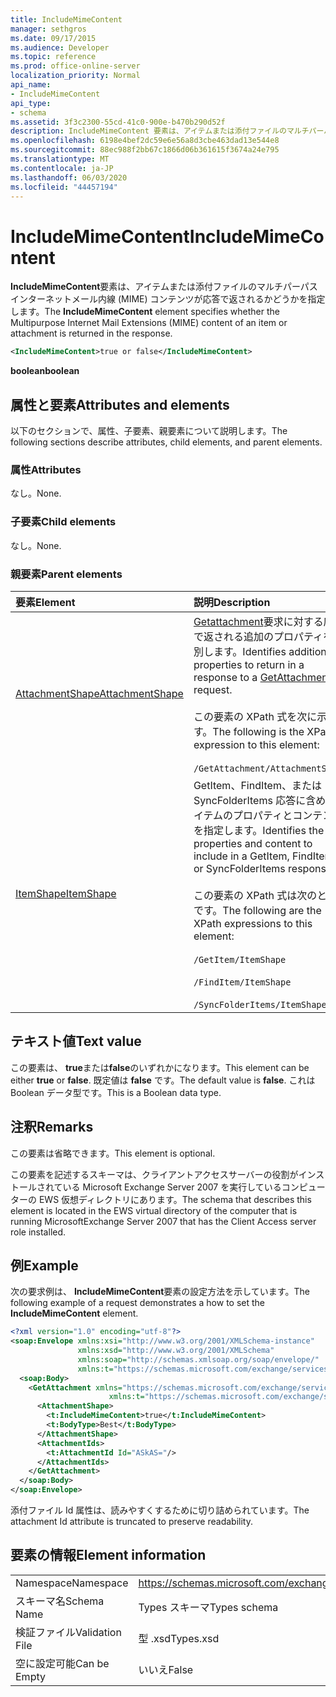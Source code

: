 ```yaml
---
title: IncludeMimeContent
manager: sethgros
ms.date: 09/17/2015
ms.audience: Developer
ms.topic: reference
ms.prod: office-online-server
localization_priority: Normal
api_name:
- IncludeMimeContent
api_type:
- schema
ms.assetid: 3f3c2300-55cd-41c0-900e-b470b290d52f
description: IncludeMimeContent 要素は、アイテムまたは添付ファイルのマルチパーパスインターネットメール内線 (MIME) コンテンツが応答で返されるかどうかを指定します。
ms.openlocfilehash: 6198e4bef2dc59e6e56a8d3cbe463dad13e544e8
ms.sourcegitcommit: 88ec988f2bb67c1866d06b361615f3674a24e795
ms.translationtype: MT
ms.contentlocale: ja-JP
ms.lasthandoff: 06/03/2020
ms.locfileid: "44457194"
---
```

# <a name="includemimecontent"></a><span data-ttu-id="7ac4e-103">IncludeMimeContent</span><span class="sxs-lookup"><span data-stu-id="7ac4e-103">IncludeMimeContent</span></span>

<span data-ttu-id="7ac4e-104">**IncludeMimeContent**要素は、アイテムまたは添付ファイルのマルチパーパスインターネットメール内線 (MIME) コンテンツが応答で返されるかどうかを指定します。</span><span class="sxs-lookup"><span data-stu-id="7ac4e-104">The **IncludeMimeContent** element specifies whether the Multipurpose Internet Mail Extensions (MIME) content of an item or attachment is returned in the response.</span></span> 
  
```xml
<IncludeMimeContent>true or false</IncludeMimeContent>
```

 <span data-ttu-id="7ac4e-105">**boolean**</span><span class="sxs-lookup"><span data-stu-id="7ac4e-105">**boolean**</span></span>
## <a name="attributes-and-elements"></a><span data-ttu-id="7ac4e-106">属性と要素</span><span class="sxs-lookup"><span data-stu-id="7ac4e-106">Attributes and elements</span></span>

<span data-ttu-id="7ac4e-107">以下のセクションで、属性、子要素、親要素について説明します。</span><span class="sxs-lookup"><span data-stu-id="7ac4e-107">The following sections describe attributes, child elements, and parent elements.</span></span>
  
### <a name="attributes"></a><span data-ttu-id="7ac4e-108">属性</span><span class="sxs-lookup"><span data-stu-id="7ac4e-108">Attributes</span></span>

<span data-ttu-id="7ac4e-109">なし。</span><span class="sxs-lookup"><span data-stu-id="7ac4e-109">None.</span></span>
  
### <a name="child-elements"></a><span data-ttu-id="7ac4e-110">子要素</span><span class="sxs-lookup"><span data-stu-id="7ac4e-110">Child elements</span></span>

<span data-ttu-id="7ac4e-111">なし。</span><span class="sxs-lookup"><span data-stu-id="7ac4e-111">None.</span></span>
  
### <a name="parent-elements"></a><span data-ttu-id="7ac4e-112">親要素</span><span class="sxs-lookup"><span data-stu-id="7ac4e-112">Parent elements</span></span>

|<span data-ttu-id="7ac4e-113">**要素**</span><span class="sxs-lookup"><span data-stu-id="7ac4e-113">**Element**</span></span>|<span data-ttu-id="7ac4e-114">**説明**</span><span class="sxs-lookup"><span data-stu-id="7ac4e-114">**Description**</span></span>|
|:-----|:-----|
|[<span data-ttu-id="7ac4e-115">AttachmentShape</span><span class="sxs-lookup"><span data-stu-id="7ac4e-115">AttachmentShape</span></span>](attachmentshape.md) <br/> | <span data-ttu-id="7ac4e-116">[Getattachment](getattachment.md)要求に対する応答で返される追加のプロパティを識別します。</span><span class="sxs-lookup"><span data-stu-id="7ac4e-116">Identifies additional properties to return in a response to a [GetAttachment](getattachment.md) request.</span></span>  <br/> <br/> <span data-ttu-id="7ac4e-117">この要素の XPath 式を次に示します。</span><span class="sxs-lookup"><span data-stu-id="7ac4e-117">The following is the XPath expression to this element:</span></span>  <br/><br/>  `/GetAttachment/AttachmentShape` <br/> |
|[<span data-ttu-id="7ac4e-118">ItemShape</span><span class="sxs-lookup"><span data-stu-id="7ac4e-118">ItemShape</span></span>](itemshape.md) <br/> | <span data-ttu-id="7ac4e-119">GetItem、FindItem、または SyncFolderItems 応答に含めるアイテムのプロパティとコンテンツを指定します。</span><span class="sxs-lookup"><span data-stu-id="7ac4e-119">Identifies the item properties and content to include in a GetItem, FindItem, or SyncFolderItems response.</span></span>  <br/> <br/> <span data-ttu-id="7ac4e-120">この要素の XPath 式は次のとおりです。</span><span class="sxs-lookup"><span data-stu-id="7ac4e-120">The following are the XPath expressions to this element:</span></span><br/>  <br/>  `/GetItem/ItemShape` <br/><br/>  `/FindItem/ItemShape` <br/><br/>  `/SyncFolderItems/ItemShape` <br/> |
   
## <a name="text-value"></a><span data-ttu-id="7ac4e-121">テキスト値</span><span class="sxs-lookup"><span data-stu-id="7ac4e-121">Text value</span></span>

<span data-ttu-id="7ac4e-122">この要素は、 **true**または**false**のいずれかになります。</span><span class="sxs-lookup"><span data-stu-id="7ac4e-122">This element can be either **true** or **false**.</span></span> <span data-ttu-id="7ac4e-123">既定値は **false** です。</span><span class="sxs-lookup"><span data-stu-id="7ac4e-123">The default value is **false**.</span></span> <span data-ttu-id="7ac4e-124">これは Boolean データ型です。</span><span class="sxs-lookup"><span data-stu-id="7ac4e-124">This is a Boolean data type.</span></span>
  
## <a name="remarks"></a><span data-ttu-id="7ac4e-125">注釈</span><span class="sxs-lookup"><span data-stu-id="7ac4e-125">Remarks</span></span>

<span data-ttu-id="7ac4e-126">この要素は省略できます。</span><span class="sxs-lookup"><span data-stu-id="7ac4e-126">This element is optional.</span></span>
  
<span data-ttu-id="7ac4e-127">この要素を記述するスキーマは、クライアントアクセスサーバーの役割がインストールされている Microsoft Exchange Server 2007 を実行しているコンピューターの EWS 仮想ディレクトリにあります。</span><span class="sxs-lookup"><span data-stu-id="7ac4e-127">The schema that describes this element is located in the EWS virtual directory of the computer that is running MicrosoftExchange Server 2007 that has the Client Access server role installed.</span></span>
  
## <a name="example"></a><span data-ttu-id="7ac4e-128">例</span><span class="sxs-lookup"><span data-stu-id="7ac4e-128">Example</span></span>

<span data-ttu-id="7ac4e-129">次の要求例は、 **IncludeMimeContent**要素の設定方法を示しています。</span><span class="sxs-lookup"><span data-stu-id="7ac4e-129">The following example of a request demonstrates a how to set the **IncludeMimeContent** element.</span></span> 
  
```xml
<?xml version="1.0" encoding="utf-8"?>
<soap:Envelope xmlns:xsi="http://www.w3.org/2001/XMLSchema-instance"
               xmlns:xsd="http://www.w3.org/2001/XMLSchema"
               xmlns:soap="http://schemas.xmlsoap.org/soap/envelope/"
               xmlns:t="https://schemas.microsoft.com/exchange/services/2006/types">
  <soap:Body>
    <GetAttachment xmlns="https://schemas.microsoft.com/exchange/services/2006/messages" 
                      xmlns:t="https://schemas.microsoft.com/exchange/services/2006/types">
      <AttachmentShape>
        <t:IncludeMimeContent>true</t:IncludeMimeContent>
        <t:BodyType>Best</t:BodyType>
      </AttachmentShape>
      <AttachmentIds>
        <t:AttachmentId Id="ASkAS="/>
      </AttachmentIds>
    </GetAttachment>
  </soap:Body>
</soap:Envelope>
```

<span data-ttu-id="7ac4e-130">添付ファイル Id 属性は、読みやすくするために切り詰められています。</span><span class="sxs-lookup"><span data-stu-id="7ac4e-130">The attachment Id attribute is truncated to preserve readability.</span></span>
  
## <a name="element-information"></a><span data-ttu-id="7ac4e-131">要素の情報</span><span class="sxs-lookup"><span data-stu-id="7ac4e-131">Element information</span></span>

|||
|:-----|:-----|
|<span data-ttu-id="7ac4e-132">Namespace</span><span class="sxs-lookup"><span data-stu-id="7ac4e-132">Namespace</span></span>  <br/> |https://schemas.microsoft.com/exchange/services/2006/types  <br/> |
|<span data-ttu-id="7ac4e-133">スキーマ名</span><span class="sxs-lookup"><span data-stu-id="7ac4e-133">Schema Name</span></span>  <br/> |<span data-ttu-id="7ac4e-134">Types スキーマ</span><span class="sxs-lookup"><span data-stu-id="7ac4e-134">Types schema</span></span>  <br/> |
|<span data-ttu-id="7ac4e-135">検証ファイル</span><span class="sxs-lookup"><span data-stu-id="7ac4e-135">Validation File</span></span>  <br/> |<span data-ttu-id="7ac4e-136">型 .xsd</span><span class="sxs-lookup"><span data-stu-id="7ac4e-136">Types.xsd</span></span>  <br/> |
|<span data-ttu-id="7ac4e-137">空に設定可能</span><span class="sxs-lookup"><span data-stu-id="7ac4e-137">Can be Empty</span></span>  <br/> |<span data-ttu-id="7ac4e-138">いいえ</span><span class="sxs-lookup"><span data-stu-id="7ac4e-138">False</span></span>  <br/> |
   

